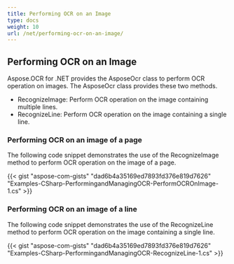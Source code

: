 ```yaml
---
title: Performing OCR on an Image
type: docs
weight: 10
url: /net/performing-ocr-on-an-image/
---
```


## **Performing OCR on an Image**
Aspose.OCR for .NET provides the AsposeOcr class to perform OCR operation on images. The AsposeOcr class provides these two methods.

- RecognizeImage: Perform OCR operation on the image containing multiple lines.
- RecognizeLine: Perform OCR operation on the image containing a single line.
### **Performing OCR on an image of a page**
The following code snippet demonstrates the use of the RecognizeImage method to perform OCR operation on the image of a page.



{{< gist "aspose-com-gists" "dad6b4a35169ed7893fd376e819d7626" "Examples-CSharp-PerformingandManagingOCR-PerformOCROnImage-1.cs" >}}
### **Performing OCR on an image of a line**
The following code snippet demonstrates the use of the RecognizeLine method to perform OCR operation on the image containing a single line.

{{< gist "aspose-com-gists" "dad6b4a35169ed7893fd376e819d7626" "Examples-CSharp-PerformingandManagingOCR-RecognizeLine-1.cs" >}}

